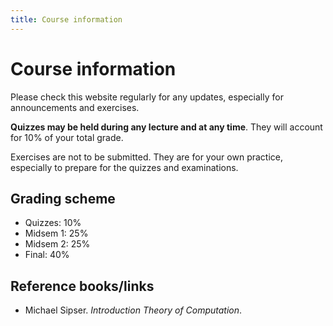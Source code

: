 ```yaml
---
title: Course information
---
```


# Course information

Please check this website regularly for any updates, especially for announcements and exercises.

**Quizzes may be held during any lecture and at any time**. They will account for 10% of your total grade.

Exercises are not to be submitted. They are for your own practice, especially to prepare for the quizzes and examinations.

## Grading scheme

- Quizzes: 10%
- Midsem 1: 25%
- Midsem 2: 25%
- Final: 40%

## Reference books/links

- Michael Sipser. *Introduction Theory of Computation*.
